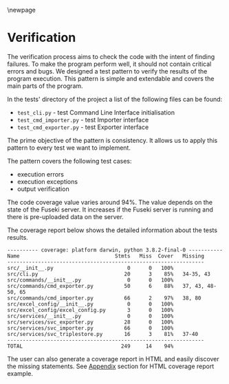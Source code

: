 \newpage

# Verification

The verification process aims to check the code with the intent of finding failures. To make the program perform well, it should not contain critical errors and bugs. We designed a test pattern to verify the results of the program execution. This pattern is simple and extendable and covers the main parts of the program.

In the tests' directory of the project a list of the following files can be found:

-   `test_cli.py` - test Command Line Interface initialisation
-   `test_cmd_importer.py` - test Importer interface
-   `test_cmd_exporter.py` - test Exporter interface

The prime objective of the pattern is consistency. It allows us to apply this pattern to every test we want to implement.

The pattern covers the following test cases:

-   execution errors
-   execution exceptions
-   output verification

The code coverage value varies around 94%. The value depends on the state of the Fuseki server. It increases if the Fuseki server is running and there is pre-uploaded data on the server.

The coverage report below shows the detailed information about the tests results.

```{.shell caption="Coverage report"}
---------- coverage: platform darwin, python 3.8.2-final-0 -----------
Name                               Stmts   Miss  Cover   Missing
----------------------------------------------------------------
src/__init__.py                        0      0   100%
src/cli.py                            20      3    85%   34-35, 43
src/commands/__init__.py               0      0   100%
src/commands/cmd_exporter.py          50      6    88%   37, 43, 48-50, 65
src/commands/cmd_importer.py          66      2    97%   38, 80
src/excel_config/__init__.py           0      0   100%
src/excel_config/excel_config.py       3      0   100%
src/services/__init__.py               0      0   100%
src/services/svc_exporter.py          28      0   100%
src/services/svc_importer.py          66      0   100%
src/services/svc_triplestore.py       16      3    81%   37-40
----------------------------------------------------------------
TOTAL                                249     14    94%
```

The user can also generate a coverage report in HTML and easily discover the missing statements. See [Appendix](#appendix) section for HTML coverage report example.
